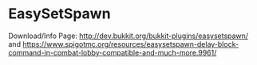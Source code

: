 # EasySetSpawn
Download/Info Page: http://dev.bukkit.org/bukkit-plugins/easysetspawn/ and https://www.spigotmc.org/resources/easysetspawn-delay-block-command-in-combat-lobby-compatible-and-much-more.9961/
